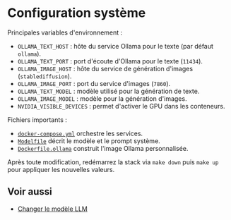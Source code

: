# Configuration système

Principales variables d'environnement :

- `OLLAMA_TEXT_HOST` : hôte du service Ollama pour le texte (par défaut `ollama`).
- `OLLAMA_TEXT_PORT` : port d'écoute d'Ollama pour le texte (`11434`).
- `OLLAMA_IMAGE_HOST` : hôte du service de génération d'images (`stablediffusion`).
- `OLLAMA_IMAGE_PORT` : port du service d'images (`7860`).
- `OLLAMA_TEXT_MODEL` : modèle utilisé pour la génération de texte.
- `OLLAMA_IMAGE_MODEL` : modèle pour la génération d'images.
- `NVIDIA_VISIBLE_DEVICES` : permet d'activer le GPU dans les conteneurs.

Fichiers importants :

- [`docker-compose.yml`](docker-compose-yml.md) orchestre les services.
- [`Modelfile`](modelfile.md) décrit le modèle et le prompt système.
- [`Dockerfile.ollama`](dockerfile-ollama.md) construit l'image Ollama personnalisée.


Après toute modification, redémarrez la stack via `make down` puis `make up` pour appliquer les nouvelles valeurs.

## Voir aussi

- [Changer le modèle LLM](../guides/changer-modele.md)
